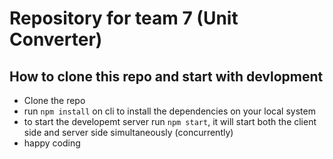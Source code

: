 # Repository for team 7 (Unit Converter)

## How to clone this repo and start with devlopment
- Clone the repo
- run `npm install` on cli to install the dependencies on your local system
- to start the developemt server run `npm start`, it will start both the client side and server side simultaneously (concurrently)
- happy coding

